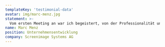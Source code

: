 ```yaml
---
templateKey: 'testimonial-data'
avatar: img/marc-menz.jpg
statement: >-
  Vom ersten Meeting an war ich begeistert, von der Professionalität und der Zielstrebigkeit mit der Apptiva die Software-Entwicklung anging. Für mich ist die Zusammenarbeit ein absoluter Glücksfall sowohl technisch als auch menschlich.
name: Marc Menz
position: Unternehmensentwicklung
company: Screenimage Systems AG
---
```

